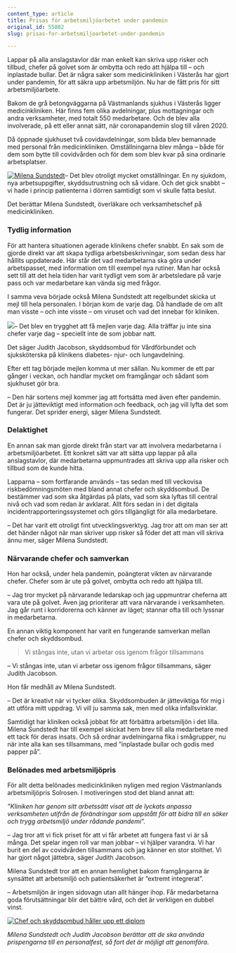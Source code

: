 ```yaml
---
content_type: article
title: Prisas för arbetsmiljöarbetet under pandemin
original_id: 55802
slug: prisas-for-arbetsmiljoarbetet-under-pandemin

---
```


Lappar på alla anslagstavlor där man enkelt kan skriva upp risker och tillbud, chefer på golvet som är ombytta och redo att hjälpa till – och inplastade bullar. Det är några saker som medicinkliniken i Västerås har gjort under pandemin, för att säkra upp arbetsmiljön. Nu har de fått pris för sitt arbetsmiljöarbete.

Bakom de grå betongväggarna på Västmanlands sjukhus i Västerås ligger medicinkliniken. Här finns fem olika avdelningar, plus mottagningar och andra verksamheter, med totalt 550 medarbetare. Och de blev alla involverade, på ett eller annat sätt, när coronapandemin slog till våren 2020.

Då öppnade sjukhuset två covidavdelningar, som båda blev bemannade med personal från medicinkliniken. Omställningarna blev många – både för dem som bytte till covidvården och för dem som blev kvar på sina ordinarie arbetsplatser.

[![Milena Sundstedt](https://www.suntarbetsliv.se/wp-content/uploads/2021/03/200x220-milena-sundstedt-foto-Pavel-Koubek.jpg)](https://www.suntarbetsliv.se/wp-content/uploads/2021/03/200x220-milena-sundstedt-foto-Pavel-Koubek.jpg)– Det blev otroligt mycket omställningar. En ny sjukdom, nya arbetsuppgifter, skyddsutrustning och så vidare. Och det gick snabbt – vi hade i princip patienterna i dörren samtidigt som vi skulle fatta beslut.

Det berättar Milena Sundstedt, överläkare och verksamhetschef på medicinkliniken.

### Tydlig information

För att hantera situationen agerade klinikens chefer snabbt. En sak som de gjorde direkt var att skapa tydliga arbetsbeskrivningar, som sedan dess har hållits uppdaterade. Här står det vad medarbetarna ska göra under arbetspasset, med information om till exempel nya rutiner. Man har också sett till att det hela tiden har varit tydligt vem som är arbetsledare på varje pass och var medarbetare kan vända sig med frågor.

I samma veva började också Milena Sundstedt att regelbundet skicka ut mejl till hela personalen. I början kom de varje dag. Då handlade de om allt man visste – och inte visste – om viruset och vad det innebar för kliniken.

[![](https://www.suntarbetsliv.se/wp-content/uploads/2021/03/200x220-judith-jacobsson-foto-Pavel-Koubek.jpg)](https://www.suntarbetsliv.se/wp-content/uploads/2021/03/200x220-judith-jacobsson-foto-Pavel-Koubek.jpg)– Det blev en trygghet att få mejlen varje dag. Alla träffar ju inte sina chefer varje dag – speciellt inte de som jobbar natt.

Det säger Judith Jacobson, skyddsombud för Vårdförbundet och sjuksköterska på klinikens diabetes- njur- och lungavdelning.

Efter ett tag började mejlen komma ut mer sällan. Nu kommer de ett par gånger i veckan, och handlar mycket om framgångar och sådant som sjukhuset gör bra.

– Den här sortens mejl kommer jag att fortsätta med även efter pandemin. Det är ju jätteviktigt med information och feedback, och jag vill lyfta det som fungerar. Det sprider energi, säger Milena Sundstedt.

### Delaktighet

En annan sak man gjorde direkt från start var att involvera medarbetarna i arbetsmiljöarbetet. Ett konkret sätt var att sätta upp lappar på alla anslagstavlor, där medarbetarna uppmuntrades att skriva upp alla risker och tillbud som de kunde hitta.

Lapparna – som fortfarande används – tas sedan med till veckovisa riskbedömningsmöten med bland annat chefer och skyddsombud. De bestämmer vad som ska åtgärdas på plats, vad som ska lyftas till central nivå och vad som redan är avklarat. Allt förs sedan in i det digitala incidentrapporteringssystemet och görs tillgängligt för alla medarbetare.

– Det har varit ett otroligt fint utvecklingsverktyg. Jag tror att om man ser att det händer något när man skriver upp risker så föder det att man vill skriva ännu mer, säger Milena Sundstedt.

### Närvarande chefer och samverkan

Hon har också, under hela pandemin, poängterat vikten av närvarande chefer. Chefer som är ute på golvet, ombytta och redo att hjälpa till.

– Jag tror mycket på närvarande ledarskap och jag uppmuntrar cheferna att vara ute på golvet. Även jag prioriterar att vara närvarande i verksamheten. Jag går runt i korridorerna och känner av läget; stannar ofta till och lyssnar in medarbetarna.

En annan viktig komponent har varit en fungerande samverkan mellan chefer och skyddsombud.

> Vi stångas inte, utan vi arbetar oss igenom frågor tillsammans

– Vi stångas inte, utan vi arbetar oss igenom frågor tillsammans, säger Judith Jacobson.

Hon får medhåll av Milena Sundstedt.

– Det är kreativt när vi tycker olika. Skyddsombuden är jätteviktiga för mig i att utföra mitt uppdrag. Vi vill ju samma sak, men med olika infallsvinklar.

Samtidigt har kliniken också jobbat för att förbättra arbetsmiljön i det lilla. Milena Sundstedt har till exempel skickat hem brev till alla medarbetare med ett tack för deras insats. Och så ordnar avdelningarna fika i smågrupper, nu när inte alla kan ses tillsammans, med ”inplastade bullar och godis med papper på”.

### Belönades med arbetsmiljöpris

För allt detta belönades medicinkliniken nyligen med region Västmanlands arbetsmiljöpris Solrosen. I motiveringen stod det bland annat att:

_”Kliniken har genom sitt arbetssätt visat att de lyckats anpassa verksamheten utifrån de förändringar som uppstått för att bidra till en säker och trygg arbetsmiljö under rådande pandemi”._

– Jag tror att vi fick priset för att vi får arbetet att fungera fast vi är så många. Det spelar ingen roll var man jobbar – vi hjälper varandra. Vi har burit en del av covidvården tillsammans och jag känner en stor stolthet. Vi har gjort något jättebra, säger Judith Jacobson.

Milena Sundstedt tror att en annan hemlighet bakom framgångarna är synsättet att arbetsmiljö och patientsäkerhet är ”extremt integrerat”.

– Arbetsmiljön är ingen sidovagn utan allt hänger ihop. Får medarbetarna goda förutsättningar blir det bättre vård, och det är verkligen en dubbel vinst.

[![Chef och skyddsombud håller upp ett diplom](https://www.suntarbetsliv.se/wp-content/uploads/2021/03/750x400-solrosenpriset-foto-Pavel-Koubek.jpg)](https://www.suntarbetsliv.se/wp-content/uploads/2021/03/750x400-solrosenpriset-foto-Pavel-Koubek.jpg)

_Milena Sundstedt och Judith Jacobson berättar att de ska använda prispengarna till en personalfest, så fort det är möjligt att genomföra._

